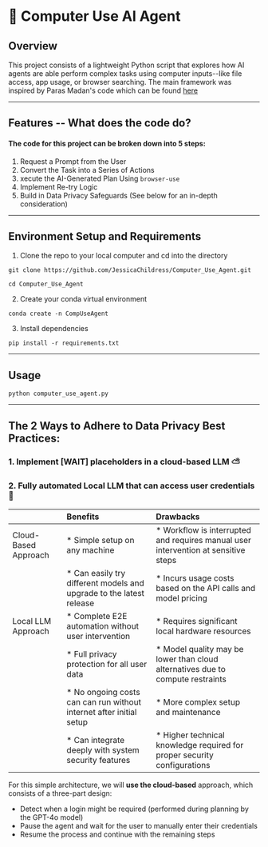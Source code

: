 # 🧠 Computer Use AI Agent 

## Overview
This project consists of a lightweight Python script that explores how AI agents are able perform complex tasks using computer inputs--like file access, app usage, or browser searching. The main framework was inspired by Paras Madan's code which can be found [here](https://medium.com/gopenai/computer-use-ai-agent-tutorial-full-code-browser-use-beb54cf1f525)

------

## Features -- What does the code do? 
#### The code for this project can be broken down into 5 steps: 
1. Request a Prompt from the User
2. Convert the Task into a Series of Actions
3. xecute the AI-Generated Plan Using `browser-use`
4. Implement Re-try Logic
5. Build in Data Privacy Safeguards (See below for an in-depth consideration)

--------

## Environment Setup and Requirements
1. Clone the repo to your local computer and cd into the directory
``` 
git clone https://github.com/JessicaChildress/Computer_Use_Agent.git

cd Computer_Use_Agent
```
2. Create your conda virtual environment
```
conda create -n CompUseAgent
```
3. Install dependencies
``` 
pip install -r requirements.txt
```

-------

## Usage 
```
python computer_use_agent.py
```

------

## The 2 Ways to Adhere to Data Privacy Best Practices:
### 1. Implement [WAIT] placeholders in a cloud-based LLM ⛅️
### 2. Fully automated Local LLM that can access user credentials 🔐

|        | Benefits | Drawbacks |
|:------ |:---------|:----------|  
| Cloud-Based Approach| * Simple setup on any machine | * Workflow is interrupted and requires manual user intervention at sensitive steps |
|        | * Can easily try different models and upgrade to the latest release | * Incurs usage costs based on the API calls and model pricing |
| Local LLM Approach | * Complete E2E automation without user intervention | * Requires significant local hardware resources | 
|   | * Full privacy protection for all user data | * Model quality may be lower than cloud alternatives due to compute restraints |
|   | * No ongoing costs can can run without internet after initial setup | * More complex setup and maintenance | 
|   | * Can integrate deeply with system security features | * Higher technical knowledge required for proper security configurations |   


For this simple architecture, we will **use the cloud-based** approach, which consists of a three-part design: 
* Detect when a login might be required (performed during planning by the GPT-4o model)
* Pause the agent and wait for the user to manually enter their credentials
* Resume the process and continue with the remaining steps